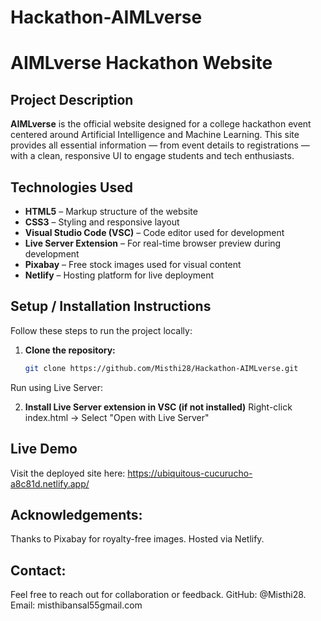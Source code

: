 # Hackathon-AIMLverse
# AIMLverse Hackathon Website

## Project Description
**AIMLverse** is the official website designed for a college hackathon event centered around Artificial Intelligence and Machine Learning. This site provides all essential information — from event details to registrations — with a clean, responsive UI to engage students and tech enthusiasts.

## Technologies Used
- **HTML5** – Markup structure of the website  
- **CSS3** – Styling and responsive layout  
- **Visual Studio Code (VSC)** – Code editor used for development  
- **Live Server Extension** – For real-time browser preview during development  
- **Pixabay** – Free stock images used for visual content  
- **Netlify** – Hosting platform for live deployment

## Setup / Installation Instructions
Follow these steps to run the project locally:

1. **Clone the repository:**
   ```bash
   git clone https://github.com/Misthi28/Hackathon-AIMLverse.git
Run using Live Server:

2. **Install Live Server extension in VSC (if not installed)**
Right-click index.html → Select "Open with Live Server"

## Live Demo
Visit the deployed site here:
 https://ubiquitous-cucurucho-a8c81d.netlify.app/

## **Acknowledgements:**
Thanks to Pixabay for royalty-free images.
Hosted via Netlify.

## **Contact:**
Feel free to reach out for collaboration or feedback.
GitHub: @Misthi28.
Email: misthibansal55gmail.com
